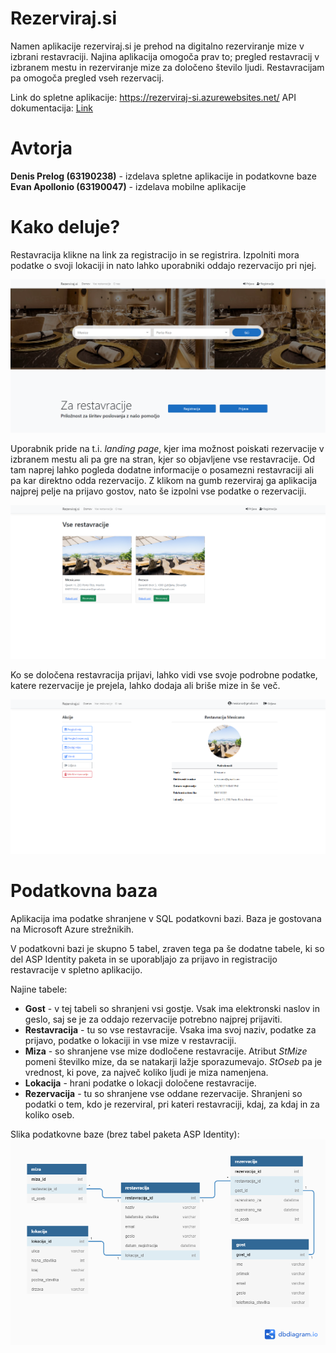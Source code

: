 # Rezerviraj.si
 
Namen aplikacije rezerviraj.si je prehod na digitalno rezerviranje mize v izbrani restavraciji. Najina aplikacija omogoča prav to; pregled restavracij v izbranem mestu in rezerviranje mize za določeno število ljudi. Restavracijam pa omogoča pregled vseh rezervacij. 

Link do spletne aplikacije: https://rezerviraj-si.azurewebsites.net/
API dokumentacija: [Link](https://rezerviraj-si.azurewebsites.net/swagger/index.html)

# Avtorja
**Denis Prelog (63190238)** - izdelava spletne aplikacije in podatkovne baze
**Evan Apollonio (63190047)** - izdelava mobilne aplikacije

# Kako deluje?
Restavracija klikne na link za registracijo in se registrira. Izpolniti mora podatke o svoji lokaciji in nato lahko uporabniki oddajo rezervacijo pri njej.

![Landing page](img/front.png)

Uporabnik pride na t.i. *landing page*, kjer ima možnost poiskati rezervacije v izbranem mestu ali pa gre na stran, kjer so objavljene vse restavracije. Od tam naprej lahko pogleda dodatne informacije o posamezni restavraciji ali pa kar direktno odda rezervacijo. Z klikom na gumb rezerviraj ga aplikacija najprej pelje na prijavo gostov, nato še izpolni vse podatke o rezervaciji. 

![Vse restavracije](img/vse.png)

Ko se določena restavracija prijavi, lahko vidi vse svoje podrobne podatke, katere rezervacije je prejela, lahko dodaja ali briše mize in še več. 

![Podrobnosti](img/details.png)

# Podatkovna baza

Aplikacija ima podatke shranjene v SQL podatkovni bazi. Baza je gostovana na Microsoft Azure strežnikih.

V podatkovni bazi je skupno 5 tabel, zraven tega pa še dodatne tabele, ki so del ASP Identity paketa in se uporabljajo za prijavo in registracijo restavracije v spletno aplikacijo.

Najine tabele: 
- **Gost** - v tej tabeli so shranjeni vsi gostje. Vsak ima elektronski naslov in geslo, saj se je za oddajo rezervacije potrebno najprej prijaviti.
- **Restavracija** -  tu so vse restavracije. Vsaka ima svoj naziv, podatke za prijavo, podatke o lokaciji in vse mize v restavraciji. 
- **Miza** - so shranjene vse mize dodločene restavracije. Atribut *StMize* pomeni številko mize, da se natakarji lažje sporazumevajo. *StOseb* pa je vrednost, ki pove, za največ koliko ljudi je miza namenjena. 
- **Lokacija** - hrani podatke o lokacji določene restavracije. 
- **Rezervacija** - tu so shranjene vse oddane rezervacije. Shranjeni so podatki o tem, kdo je rezerviral, pri kateri restavraciji, kdaj, za kdaj in za koliko oseb.

Slika podatkovne baze (brez tabel paketa ASP Identity): 
![Baza](img/baza.png)
